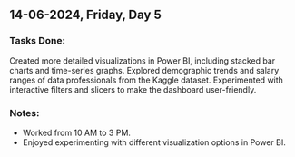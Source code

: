 ## 14-06-2024, Friday, Day 5
### Tasks Done:
Created more detailed visualizations in Power BI, including stacked bar charts and time-series graphs.
Explored demographic trends and salary ranges of data professionals from the Kaggle dataset.
Experimented with interactive filters and slicers to make the dashboard user-friendly.

### Notes:
- Worked from 10 AM to 3 PM.
- Enjoyed experimenting with different visualization options in Power BI.
    